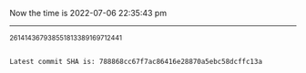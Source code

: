 Now the time is 2022-07-06 22:35:43 pm

---

<small>261414367938551813389169712441</small>

```txt

Latest commit SHA is: 788868cc67f7ac86416e28870a5ebc58dcffc13a
```

